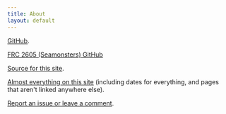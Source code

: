 ```yaml
---
title: About
layout: default
---
```

<span style="text-decoration:underline;">[GitHub](https://github.com/vanjac/)</span>.

<span style="text-decoration:underline;">[FRC 2605 (Seamonsters) GitHub](https://github.com/seamonsters-2605/)</span>

<span style="text-decoration:underline;">[Source for this site](https://github.com/vanjac/vanjac.github.io/)</span>.

<span style="text-decoration:underline;">[Almost everything on this site](/list)</span> (including dates for everything, and pages that aren't linked anywhere else).

<span style="text-decoration:underline;">[Report an issue or leave a comment](https://github.com/vanjac/vanjac.github.io/issues/new)</span>.
